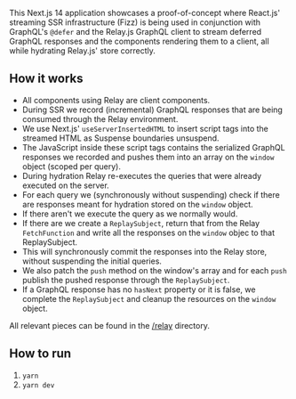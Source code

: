 This Next.js 14 application showcases a proof-of-concept where React.js' streaming SSR infrastructure (Fizz) is being used in conjunction with GraphQL's `@defer` and the Relay.js GraphQL client to stream deferred GraphQL responses and the components rendering them to a client, all while hydrating Relay.js' store correctly.

## How it works

- All components using Relay are client components.
- During SSR we record (incremental) GraphQL responses that are being consumed through the Relay environment.
- We use Next.js' `useServerInsertedHTML` to insert script tags into the streamed HTML as Suspense boundaries unsuspend.
- The JavaScript inside these script tags contains the serialized GraphQL responses we recorded and pushes them into an array on the `window` object (scoped per query).
- During hydration Relay re-executes the queries that were already executed on the server.
- For each query we (synchronously without suspending) check if there are responses meant for hydration stored on the `window` object.
- If there aren't we execute the query as we normally would.
- If there are we create a `ReplaySubject`, return that from the Relay `FetchFunction` and write all the responses on the `window` objec to that ReplaySubject.
- This will synchronously commit the responses into the Relay store, without suspending the initial queries.
- We also patch the `push` method on the window's array and for each `push` publish the pushed response through the `ReplaySubject`.
- If a GraphQL response has no `hasNext` property or it is false, we complete the `ReplaySubject` and cleanup the resources on the `window` object.

All relevant pieces can be found in the [/relay](./relay) directory.

## How to run

1. `yarn`
2. `yarn dev`
